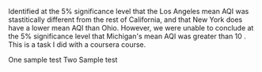 Identified at the 5% significance level that the Los Angeles mean AQI was stastitically different from the rest of California, and that New York does have a lower mean AQI than Ohio. However, we were unable to conclude at the 5% significance level that Michigan's mean AQI was greater than 10
. This is a task I did with a coursera course. 

One sample test
Two Sample test
